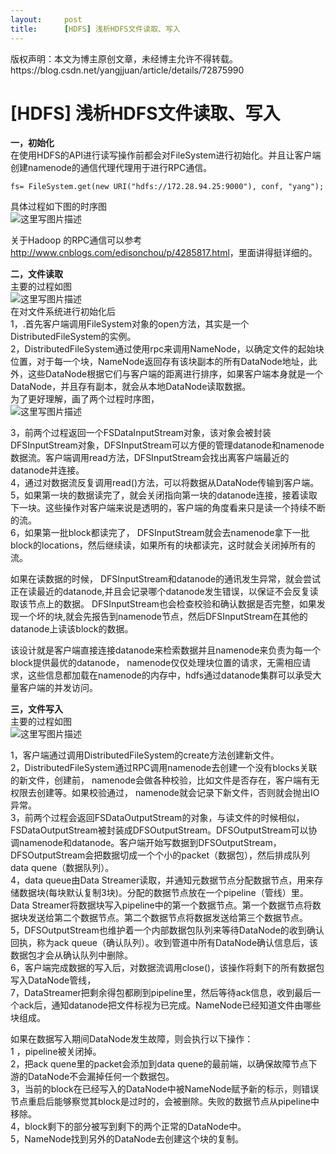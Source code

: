 ```yaml
---
layout:     post
title:      [HDFS] 浅析HDFS文件读取、写入
---
```

<div id="article_content" class="article_content clearfix csdn-tracking-statistics" data-pid="blog" data-mod="popu_307" data-dsm="post">
								<div class="article-copyright">
					版权声明：本文为博主原创文章，未经博主允许不得转载。					https://blog.csdn.net/yangjjuan/article/details/72875990				</div>
								            <div id="content_views" class="markdown_views prism-atom-one-dark">
							<!-- flowchart 箭头图标 勿删 -->
							<svg xmlns="http://www.w3.org/2000/svg" style="display: none;"><path stroke-linecap="round" d="M5,0 0,2.5 5,5z" id="raphael-marker-block" style="-webkit-tap-highlight-color: rgba(0, 0, 0, 0);"></path></svg>
							<h1 id="hdfs-浅析hdfs文件读取写入">[HDFS] 浅析HDFS文件读取、写入</h1>

<p><strong>一，初始化</strong> <br>
在使用HDFS的API进行读写操作前都会对FileSystem进行初始化。并且让客户端创建namenode的通信代理代理用于进行RPC通信。</p>



<pre class="prettyprint"><code class=" hljs cs">fs= FileSystem.<span class="hljs-keyword">get</span>(<span class="hljs-keyword">new</span> URI(<span class="hljs-string">"hdfs://172.28.94.25:9000"</span>), conf, <span class="hljs-string">"yang"</span>);</code></pre>

<p>具体过程如下图的时序图 <br>
<img src="https://img-blog.csdn.net/20170606095436188?watermark/2/text/aHR0cDovL2Jsb2cuY3Nkbi5uZXQveWFuZ2pqdWFu/font/5a6L5L2T/fontsize/400/fill/I0JBQkFCMA==/dissolve/70/gravity/SouthEast" alt="这里写图片描述" title=""></p>

<p>关于Hadoop 的RPC通信可以参考<a href="http://www.cnblogs.com/edisonchou/p/4285817.html" rel="nofollow">http://www.cnblogs.com/edisonchou/p/4285817.html</a>，里面讲得挺详细的。</p>

<p><strong>二，文件读取</strong> <br>
主要的过程如图 <br>
<img src="https://img-blog.csdn.net/20170606095945368?watermark/2/text/aHR0cDovL2Jsb2cuY3Nkbi5uZXQveWFuZ2pqdWFu/font/5a6L5L2T/fontsize/400/fill/I0JBQkFCMA==/dissolve/70/gravity/SouthEast" alt="这里写图片描述" title=""> <br>
在对文件系统进行初始化后 <br>
1，.首先客户端调用FileSystem对象的open方法，其实是一个DistributedFileSystem的实例。 <br>
2，DistributedFileSystem通过使用rpc来调用NameNode，以确定文件的起始块位置，对于每一个块，NameNode返回存有该块副本的所有DataNode地址，此外，这些DataNode根据它们与客户端的距离进行排序，如果客户端本身就是一个DataNode，并且存有副本，就会从本地DataNode读取数据。 <br>
为了更好理解，画了两个过程时序图， <br>
<img src="https://img-blog.csdn.net/20170606101417066?watermark/2/text/aHR0cDovL2Jsb2cuY3Nkbi5uZXQveWFuZ2pqdWFu/font/5a6L5L2T/fontsize/400/fill/I0JBQkFCMA==/dissolve/70/gravity/SouthEast" alt="这里写图片描述" title=""></p>

<p>3，前两个过程返回一个FSDataInputStream对象，该对象会被封装DFSInputStream对象，DFSInputStream可以方便的管理datanode和namenode数据流。客户端调用read方法，DFSInputStream会找出离客户端最近的datanode并连接。 <br>
4，通过对数据流反复调用read()方法，可以将数据从DataNode传输到客户端。 <br>
5，如果第一块的数据读完了，就会关闭指向第一块的datanode连接，接着读取下一块。这些操作对客户端来说是透明的，客户端的角度看来只是读一个持续不断的流。 <br>
6，如果第一批block都读完了， DFSInputStream就会去namenode拿下一批block的locations，然后继续读，如果所有的块都读完，这时就会关闭掉所有的流。 </p>

<p>如果在读数据的时候， DFSInputStream和datanode的通讯发生异常，就会尝试正在读最近的datanode,并且会记录哪个datanode发生错误，以保证不会反复读取该节点上的数据。 DFSInputStream也会检查校验和确认数据是否完整，如果发现一个坏的块,就会先报告到namenode节点，然后DFSInputStream在其他的datanode上读该block的数据。</p>

<p>该设计就是客户端直接连接datanode来检索数据并且namenode来负责为每一个block提供最优的datanode， namenode仅仅处理块位置的请求，无需相应请求，这些信息都加载在namenode的内存中，hdfs通过datanode集群可以承受大量客户端的并发访问。</p>

<p><strong>三，文件写入</strong> <br>
主要的过程如图 <br>
<img src="https://img-blog.csdn.net/20170606103112934?watermark/2/text/aHR0cDovL2Jsb2cuY3Nkbi5uZXQveWFuZ2pqdWFu/font/5a6L5L2T/fontsize/400/fill/I0JBQkFCMA==/dissolve/70/gravity/SouthEast" alt="这里写图片描述" title=""></p>

<p>1，客户端通过调用DistributedFileSystem的create方法创建新文件。 <br>
2，DistributedFileSystem通过RPC调用namenode去创建一个没有blocks关联的新文件，创建前， namenode会做各种校验，比如文件是否存在，客户端有无权限去创建等。如果校验通过， namenode就会记录下新文件，否则就会抛出IO异常。 <br>
3，前两个过程会返回FSDataOutputStream的对象，与读文件的时候相似， FSDataOutputStream被封装成DFSOutputStream。DFSOutputStream可以协调namenode和datanode。客户端开始写数据到DFSOutputStream，DFSOutputStream会把数据切成一个个小的packet（数据包），然后排成队列data quene（数据队列）。 <br>
4，data queue由Data Streamer读取，并通知元数据节点分配数据节点，用来存储数据块(每块默认复制3块)。分配的数据节点放在一个pipeline（管线）里。Data Streamer将数据块写入pipeline中的第一个数据节点。第一个数据节点将数据块发送给第二个数据节点。第二个数据节点将数据发送给第三个数据节点。 <br>
5，DFSOutputStream也维护着一个内部数据包队列来等待DataNode的收到确认回执，称为ack queue（确认队列）。收到管道中所有DataNode确认信息后，该数据包才会从确认队列中删除。 <br>
6，客户端完成数据的写入后，对数据流调用close()，该操作将剩下的所有数据包写入DataNode管线， <br>
7，DataStreamer把剩余得包都刷到pipeline里，然后等待ack信息，收到最后一个ack后，通知datanode把文件标视为已完成。NameNode已经知道文件由哪些块组成。</p>

<p>如果在数据写入期间DataNode发生故障，则会执行以下操作： <br>
1 ，pipeline被关闭掉。 <br>
2，把ack quene里的packet会添加到data quene的最前端，以确保故障节点下游的DataNode不会漏掉任何一个数据包。 <br>
3，当前的block在已经写入的DataNode中被NameNode赋予新的标示，则错误节点重启后能够察觉其block是过时的，会被删除。失败的数据节点从pipeline中移除。 <br>
4，block剩下的部分被写到剩下的两个正常的DataNode中。  <br>
5，NameNode找到另外的DataNode去创建这个块的复制。</p>            </div>
						<link href="https://csdnimg.cn/release/phoenix/mdeditor/markdown_views-9e5741c4b9.css" rel="stylesheet">
                </div>